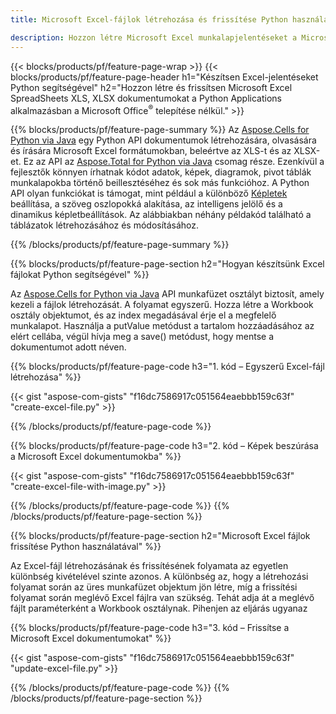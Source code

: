 ```yaml
---
title: Microsoft Excel-fájlok létrehozása és frissítése Python használatával 

description: Hozzon létre Microsoft Excel munkalapjelentéseket a Microsoft Office telepítése nélkül 
---
```


{{< blocks/products/pf/feature-page-wrap >}}
{{< blocks/products/pf/feature-page-header h1="Készítsen Excel-jelentéseket Python segítségével" h2="Hozzon létre és frissítsen Microsoft Excel SpreadSheets XLS, XLSX dokumentumokat a Python Applications alkalmazásban a Microsoft Office<sup>&reg;</sup> telepítése nélkül." >}}

{{% blocks/products/pf/feature-page-summary %}}
Az [Aspose.Cells for Python via Java](https://products.aspose.com/cells/python-java/) egy Python API dokumentumok létrehozására, olvasására és írására Microsoft Excel formátumokban, beleértve az XLS-t és az XLSX-et. Ez az API az [Aspose.Total for Python via Java](https://products.aspose.com/total/python-java/) csomag része. Ezenkívül a fejlesztők könnyen írhatnak kódot adatok, képek, diagramok, pivot táblák munkalapokba történő beillesztéséhez és sok más funkcióhoz. A Python API olyan funkciókat is támogat, mint például a különböző [Képletek](https://docs.aspose.com/cells/python-java/supported-formula-functions/) beállítása, a szöveg oszlopokká alakítása, az intelligens jelölő és a dinamikus képletbeállítások. Az alábbiakban néhány példakód található a táblázatok létrehozásához és módosításához.

{{% /blocks/products/pf/feature-page-summary  %}}

{{% blocks/products/pf/feature-page-section  h2="Hogyan készítsünk Excel fájlokat Python segítségével" %}}

Az [Aspose.Cells for Python via Java](https://products.aspose.com/cells/python-java/) API munkafüzet osztályt biztosít, amely kezeli a fájlok létrehozását. A folyamat egyszerű. Hozza létre a Workbook osztály objektumot, és az index megadásával érje el a megfelelő munkalapot. Használja a putValue metódust a tartalom hozzáadásához az elért cellába, végül hívja meg a save() metódust, hogy mentse a dokumentumot adott néven.

{{% blocks/products/pf/feature-page-code h3="1. kód – Egyszerű Excel-fájl létrehozása" %}}

{{< gist "aspose-com-gists" "f16dc7586917c051564eaebbb159c63f" "create-excel-file.py" >}}

{{% /blocks/products/pf/feature-page-code  %}}

{{% blocks/products/pf/feature-page-code h3="2. kód – Képek beszúrása a Microsoft Excel dokumentumokba" %}}

{{< gist "aspose-com-gists" "f16dc7586917c051564eaebbb159c63f" "create-excel-file-with-image.py" >}}

{{% /blocks/products/pf/feature-page-code  %}}
{{% /blocks/products/pf/feature-page-section %}}

{{% blocks/products/pf/feature-page-section  h2="Microsoft Excel fájlok frissítése Python használatával" %}}

Az Excel-fájl létrehozásának és frissítésének folyamata az egyetlen különbség kivételével szinte azonos. A különbség az, hogy a létrehozási folyamat során az üres munkafüzet objektum jön létre, míg a frissítési folyamat során meglévő Excel fájlra van szükség. Tehát adja át a meglévő fájlt paraméterként a Workbook osztálynak. Pihenjen az eljárás ugyanaz

{{% blocks/products/pf/feature-page-code h3="3. kód – Frissítse a Microsoft Excel dokumentumokat" %}}

{{< gist "aspose-com-gists" "f16dc7586917c051564eaebbb159c63f" "update-excel-file.py" >}}

{{% /blocks/products/pf/feature-page-code  %}}
{{% /blocks/products/pf/feature-page-section %}}